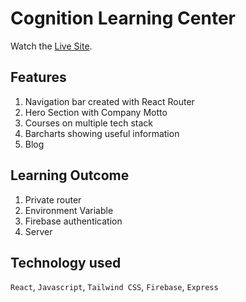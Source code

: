 # Cognition Learning Center

Watch the [Live Site](https://cognition-learning-center.web.app/).

## Features

1. Navigation bar created with React Router
2. Hero Section with Company Motto
3. Courses on multiple tech stack
4. Barcharts showing useful information
5. Blog

## Learning Outcome

1. Private router
2. Environment Variable
3. Firebase authentication
4. Server

## Technology used

`React`, `Javascript`, `Tailwind CSS`, `Firebase`, `Express`
